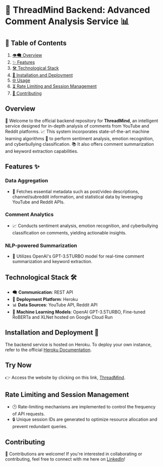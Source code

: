 # 🧠 ThreadMind Backend: Advanced Comment Analysis Service 📊

## 📌 Table of Contents
1. [👁‍🗨 Overview](#overview)
2. [✨ Features](#features)
3. [🛠 Technological Stack](#technological-stack)
4. [🚀 Installation and Deployment](#installation-and-deployment)
5. [🌐 Usage](#try-now)
6. [⏳ Rate Limiting and Session Management](#rate-limiting-and-session-management)
7. [🤝 Contributing](#contributing)

## Overview

👋 Welcome to the official backend repository for **ThreadMind**, an intelligent service designed for in-depth analysis of comments from YouTube and Reddit platforms. 📈 This system incorporates state-of-the-art machine learning algorithms 🤖 to perform sentiment analysis, emotion recognition, and cyberbullying classification. 📚 It also offers comment summarization and keyword extraction capabilities.

## Features ✨ 

### Data Aggregation
- 📌 Fetches essential metadata such as post/video descriptions, channel/subreddit information, and statistical data by leveraging YouTube and Reddit APIs.

### Comment Analytics
- 📈 Conducts sentiment analysis, emotion recognition, and cyberbullying classification on comments, yielding actionable insights.

### NLP-powered Summarization
- 🤖 Utilizes OpenAI's GPT-3.5TURBO model for real-time comment summarization and keyword extraction.

## Technological Stack 🛠 

- 🗨️ **Communication**: REST API
- 🚀 **Deployment Platform**: Heroku
- 📊 **Data Sources**: YouTube API, Reddit API
- 🤖 **Machine Learning Models**: OpenAI GPT-3.5TURBO, Fine-tuned RoBERTa and XLNet hosted on Google Cloud Run

## Installation and Deployment 🚀 

The backend service is hosted on Heroku. To deploy your own instance, refer to the official [Heroku Documentation](https://devcenter.heroku.com/).

## Try Now

👉 Access the website by clicking on this link, [ThreadMind](https://thread-mind.vercel.app/).

## Rate Limiting and Session Management

- 🕒 Rate-limiting mechanisms are implemented to control the frequency of API requests.
- 🔒 Unique session IDs are generated to optimize resource allocation and prevent redundant queries.

## Contributing

🙌 Contributions are welcome! If you're interested in collaborating or contributing, feel free to connect with me here on [LinkedIn](https://www.linkedin.com/in/farneet-singh-6b155b208/)!

